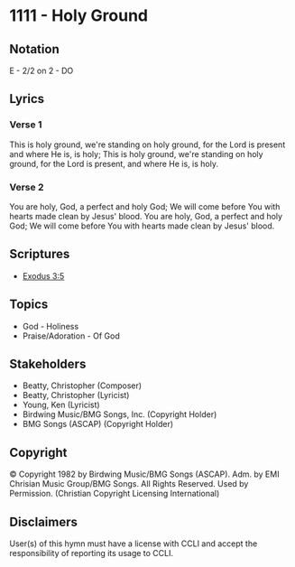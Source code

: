 # 1111 - Holy Ground

## Notation

E - 2/2 on 2 - DO

## Lyrics

### Verse 1

This is holy ground, we're standing on holy ground, for the Lord is present and where He is, is holy; This is holy ground, we're standing on holy ground, for the Lord is present, and where He is, is holy.

### Verse 2

You are holy, God, a perfect and holy God; We will come before You with hearts made clean by Jesus' blood. You are holy, God, a perfect and holy God; We will come before You with hearts made clean by Jesus' blood.


## Scriptures

- [Exodus 3:5](https://www.biblegateway.com/passage/?search=Exodus%203%3A5)

## Topics

- God - Holiness
- Praise/Adoration - Of God

## Stakeholders

- Beatty, Christopher (Composer)
- Beatty, Christopher (Lyricist)
- Young, Ken (Lyricist)
- Birdwing Music/BMG Songs, Inc. (Copyright Holder)
- BMG Songs (ASCAP) (Copyright Holder)

## Copyright

© Copyright 1982 by Birdwing Music/BMG Songs (ASCAP). Adm. by EMI Chrisian Music Group/BMG Songs. All Rights Reserved. Used by Permission.
(Christian Copyright Licensing International)

## Disclaimers

User(s) of this hymn must have a license with CCLI and accept the responsibility of reporting its usage to CCLI.

